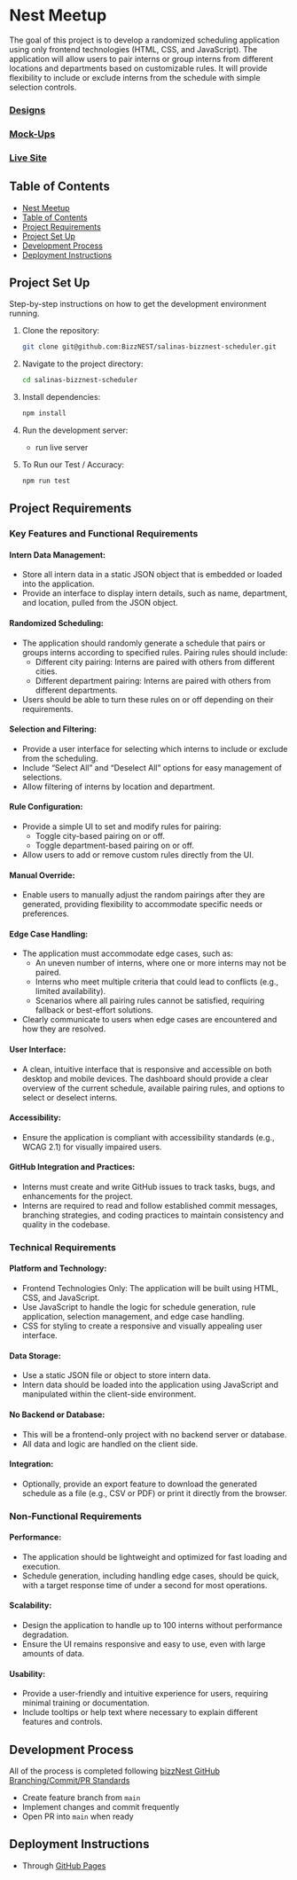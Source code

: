 # Nest Meetup

The goal of this project is to develop a randomized scheduling application using only frontend technologies (HTML, CSS, and JavaScript). The application will allow users to pair interns or group interns from different locations and departments based on customizable rules. It will provide flexibility to include or exclude interns from the schedule with simple selection controls.

### [Designs](https://www.figma.com/design/1nsYgWIN5bC7NnnVApTcK4/Salinas---bizzNest-Scheduler?node-id=0-1&t=TLQ1O5AYgPPOLJtm-0)

### [Mock-Ups](https://excalidraw.com/#json=hXikrerg9aW93NtIB4y55,HiubrShERrkbW7idVJSJiA)

### [Live Site](https://bizznest.github.io/salinas-bizznest-scheduler/)

## Table of Contents

- [Nest Meetup](#nest-meetup)
- [Table of Contents](#table-of-contents)
- [Project Requirements](#project-requirements)
- [Project Set Up](#project-set-up)
- [Development Process](#development-process)
- [Deployment Instructions](#deployment-instructions)

## Project Set Up 

Step-by-step instructions on how to get the development environment running.

1. Clone the repository:
    ```sh
    git clone git@github.com:BizzNEST/salinas-bizznest-scheduler.git
    ```
2. Navigate to the project directory:
    ```sh
    cd salinas-bizznest-scheduler
    ```
3. Install dependencies:
    ```sh
    npm install
    ```
4. Run the development server:


   - run live server

5. To Run our Test / Accuracy:
   ```sh
   npm run test
   ```

## Project Requirements

### Key Features and Functional Requirements

#### Intern Data Management:
- Store all intern data in a static JSON object that is embedded or loaded into the application.
- Provide an interface to display intern details, such as name, department, and location, pulled from the JSON object.
  
#### Randomized Scheduling:
- The application should randomly generate a schedule that pairs or groups interns according to specified rules.
Pairing rules should include:
  - Different city pairing: Interns are paired with others from different cities.
  - Different department pairing: Interns are paired with others from different departments.
- Users should be able to turn these rules on or off depending on their requirements.
  
#### Selection and Filtering:
- Provide a user interface for selecting which interns to include or exclude from the scheduling.
- Include “Select All” and “Deselect All” options for easy management of selections.
- Allow filtering of interns by location and department.

#### Rule Configuration:
- Provide a simple UI to set and modify rules for pairing:
    - Toggle city-based pairing on or off.
    - Toggle department-based pairing on or off.
- Allow users to add or remove custom rules directly from the UI.
  
#### Manual Override:
- Enable users to manually adjust the random pairings after they are generated, providing flexibility to accommodate specific needs or preferences.
  
#### Edge Case Handling:
- The application must accommodate edge cases, such as:
    - An uneven number of interns, where one or more interns may not be paired.
    - Interns who meet multiple criteria that could lead to conflicts (e.g., limited availability). 
    - Scenarios where all pairing rules cannot be satisfied, requiring fallback or best-effort solutions.
- Clearly communicate to users when edge cases are encountered and how they are resolved.

#### User Interface:
- A clean, intuitive interface that is responsive and accessible on both desktop and mobile devices.
The dashboard should provide a clear overview of the current schedule, available pairing rules, and options to select or deselect interns.

#### Accessibility:
- Ensure the application is compliant with accessibility standards (e.g., WCAG 2.1) for visually impaired users.

#### GitHub Integration and Practices:
- Interns must create and write GitHub issues to track tasks, bugs, and enhancements for the project.
- Interns are required to read and follow established commit messages, branching strategies, and coding practices to maintain consistency and quality in the codebase.

### Technical Requirements

#### Platform and Technology:
- Frontend Technologies Only: The application will be built using HTML, CSS, and JavaScript.
- Use JavaScript to handle the logic for schedule generation, rule application, selection management, and edge case handling.
- CSS for styling to create a responsive and visually appealing user interface.

#### Data Storage:
- Use a static JSON file or object to store intern data. 
- Intern data should be loaded into the application using JavaScript and manipulated within the client-side environment.

#### No Backend or Database:
- This will be a frontend-only project with no backend server or database.
- All data and logic are handled on the client side.

#### Integration:
- Optionally, provide an export feature to download the generated schedule as a file (e.g., CSV or PDF) or print it directly from the browser.

### Non-Functional Requirements

#### Performance:
- The application should be lightweight and optimized for fast loading and execution.
- Schedule generation, including handling edge cases, should be quick, with a target response time of under a second for most operations.

#### Scalability:
- Design the application to handle up to 100 interns without performance degradation.
- Ensure the UI remains responsive and easy to use, even with large amounts of data.

#### Usability:
- Provide a user-friendly and intuitive experience for users, requiring minimal training or documentation.
- Include tooltips or help text where necessary to explain different features and controls.


## Development Process

All of the process is completed following [bizzNest GitHub Branching/Commit/PR Standards](https://github.com/BizzNEST/Standards-and-Practices/tree/main/standards)

* Create feature branch from `main`
* Implement changes and commit frequently
* Open PR into `main` when ready


## Deployment Instructions

* Through [GitHub Pages](https://bizznest.github.io/salinas-bizznest-scheduler/)



